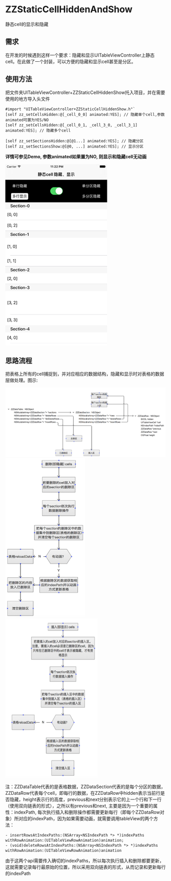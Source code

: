 # ZZStaticCellHiddenAndShow
静态cell的显示和隐藏

## 需求

在开发的时候遇到这样一个要求：隐藏和显示UITableViewController上静态cell。在此做了一个封装，可以方便的隐藏和显示cell甚至是分区。



## 使用方法
把文件夹UITableViewController+ZZStaticCellHiddenShow托入项目，并在需要使用的地方导入头文件

```
#import "UITableViewController+ZZStaticCellHiddenShow.h"`
[self zz_setCellsHidden:@[_cell_0_0] animated:YES]; // 隐藏单个cell,参数animated可置为YES/NO
[self zz_setCellsHidden:@[_cell_0_1, _cell_3_0, _cell_3_1] animated:YES]; // 隐藏多个cell

[self zz_setSectionsHidden:@[@1...] animated:YES]; // 隐藏分区
[self zz_setSectionsShow:@[@0, ...] animated:YES]; // 显示分区 

```

**详情可参见Demo, 参数animated如果置为NO, 则显示和隐藏cell无动画**  

<img src="./images/1.png" width="320" height="568">

## 思路流程

把表格上所有的cell捕捉到，并对应相应的数据结构，隐藏和显示时对表格的数据层做处理。图示:

![](./images/2.png)
<img src="./images/3.png" width="250" height="500"><img src="./images/4.png" width="290" height="500">

注：ZZDataTable代表的是表格数据，ZZDataSection代表的是每个分区的数据，ZZDataRow代表每个cell，即每行的数据，在ZZDataRow中hidden表示当前行是否隐藏，height表示行的高度，previous和next分别表示它的上一个行和下一行（使用双向链表的形式），之所以有previous和next, 主要是因为一个重要的属性：indexPath, 每次执行插入和删除操作都需要更新每行（即每个ZZDataRow对象）所对应的indexPath，因为如果需要动画，就需要调用tableView的两个方法： 

```
- insertRowsAtIndexPaths:(NSArray<NSIndexPath *> *)indexPaths withRowAnimation:(UITableViewRowAnimation)animation;
- (void)deleteRowsAtIndexPaths:(NSArray<NSIndexPath *> *)indexPaths withRowAnimation:(UITableViewRowAnimation)animation
```

由于这两个api需要传入确切的indexPaths，所以每次执行插入和删除都要更新，这就需要记录每行最原始的位置，所以采用双向链表的形式，从而记录和更新每行的indexPath






